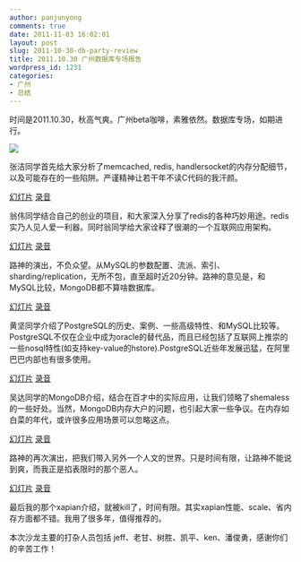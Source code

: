```yaml
---
author: panjunyong
comments: true
date: 2011-11-03 16:02:01
layout: post
slug: 2011-10-30-db-party-review
title: 2011.10.30 广州数据库专场报告
wordpress_id: 1231
categories:
- 广州
- 总结
---
```


时间是2011.10.30，秋高气爽。广州beta咖啡，素雅依然。数据库专场，如期进行。

[![](http://ww4.sinaimg.cn/bmiddle/62503f09jw1dmmhn1x6kvj.jpg)](http://techparty.yupoo.com/)

张洁同学首先给大家分析了memcached, redis, handlersocket的内存分配细节，以及可能存在的一些陷阱。严谨精神让若干年不读C代码的我汗颜。

[幻灯片](http://vdisk.weibo.com/s/_QGJ/1320299465) [录音](http://techparty-media.qiniudn.com/2011/11/Gz20111030_01_ZhangJie_Memcached.mp3)

翁伟同学结合自己的创业的项目，和大家深入分享了redis的各种巧妙用途。redis实乃人见人爱一利器。同时翁同学给大家诠释了很潮的一个互联网应用架构。

[幻灯片](http://www.slideshare.net/Wuvist/redis-9949201) [录音](http://techparty-media.qiniudn.com/2011/11/Gz20111030_02_WengWei_Redis.mp3)


路神的演出，不负众望。从MySQL的参数配置、流派、索引、sharding/replication，无所不包，直至超时近20分钟。路神的意见是，和MySQL比较，MongoDB都不算啥数据库。

[幻灯片](http://www.slideshare.net/Zoom.Quiet/111030-gztechpartymysql) [录音](http://techparty-media.qiniudn.com/2011/11/Gz20111030_03_LuShen_MySQL.mp3)

黄坚同学介绍了PostgreSQL的历史、案例、一些高级特性、和MySQL比较等。PostgreSQL不仅在企业中成为oracle的替代品，而且已经包括了互联网上推崇的一些nosql特性(如支持key-value的hstore).PostgreSQL近些年发展迅猛，在阿里巴巴内部也有很多使用。

[幻灯片](http://vdisk.weibo.com/s/_QDv/1320299508) [录音](http://techparty-media.qiniudn.com/2011/11/Gz20111030_04_WangJian_PostgreSQL.mp3)

吴达同学的MongoDB介绍，结合在百才中的实际应用，让我们领略了shemaless的一些好处。当然，MongoDB内存大户的问题，也引起大家一些争议。在内存如白菜的年代，或许很多应用场景可以忽略这点。

[幻灯片](http://www.slideshare.net/wuda0112/mongo-db-9953962) [录音](http://techparty-media.qiniudn.com/2011/11/Gz20111030_05_WuDa_MongoDB.mp3)

路神的再次演出，把我们带入另外一个人文的世界。只是时间有限，让路神不能说到爽，而我正是掐表限时的那个恶人。

[幻灯片](http://www.slideshare.net/Zoom.Quiet/111030-gztechpartysophia) [录音](http://techparty-media.qiniudn.com/2011/11/Gz20111030_06_LuShen_Rujia.mp3)

最后我的那个xapian介绍，就被kill了，时间有限。其实xapian性能、scale、省内存方面都不错。我用了很多年，值得推荐的。

本次沙龙主要的打杂人员包括 jeff、老甘、树胜、凯平、ken、潘俊勇，感谢你们的辛苦工作！
